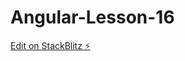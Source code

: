# Angular-Lesson-16

[Edit on StackBlitz ⚡️](https://stackblitz.com/edit/stackblitz-starters-8tolnv)

